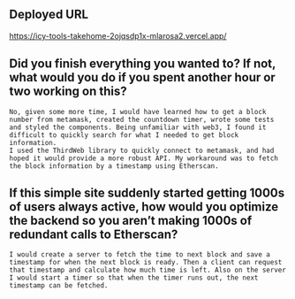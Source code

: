 ## Deployed URL
https://icy-tools-takehome-2ojqsdp1x-mlarosa2.vercel.app/

## Did you finish everything you wanted to? If not, what would you do if you spent another hour or two working on this?
    No, given some more time, I would have learned how to get a block number from metamask, created the countdown timer, wrote some tests
    and styled the components. Being unfamiliar with web3, I found it difficult to quickly search for what I needed to get block information.
    I used the ThirdWeb library to quickly connect to metamask, and had hoped it would provide a more robust API. My workaround was to fetch
    the block information by a timestamp using Etherscan.

## If this simple site suddenly started getting 1000s of users always active, how would you optimize the backend so you aren’t making 1000s of redundant calls to Etherscan?
    I would create a server to fetch the time to next block and save a timestamp for when the next block is ready. Then a client can request that timestamp and calculate how much time is left. Also on the server I would start a timer so that when the timer runs out, the next timestamp can be fetched.
